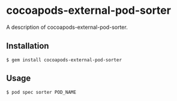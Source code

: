 # cocoapods-external-pod-sorter

A description of cocoapods-external-pod-sorter.

## Installation

    $ gem install cocoapods-external-pod-sorter

## Usage

    $ pod spec sorter POD_NAME
